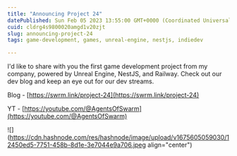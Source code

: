 ```yaml
---
title: "Announcing Project 24"
datePublished: Sun Feb 05 2023 13:55:00 GMT+0000 (Coordinated Universal Time)
cuid: cldrg4s9800020amgd1v20zjt
slug: announcing-project-24
tags: game-development, games, unreal-engine, nestjs, indiedev

---
```


I'd like to share with you the first game development project from my company, powered by Unreal Engine, NestJS, and Railway. Check out our dev blog and keep an eye out for our dev streams.

Blog - [https://swrm.link/project-24](https://swrm.link/project-24)

YT - [https://youtube.com/@AgentsOfSwarm](https://youtube.com/@AgentsOfSwarm)

![](https://cdn.hashnode.com/res/hashnode/image/upload/v1675605059030/12450ed5-7751-458b-8d1e-3e7044e9a706.jpeg align="center")